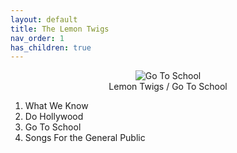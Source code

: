 ```yaml
---
layout: default  
title: The Lemon Twigs  
nav_order: 1    
has_children: true     
---  
```

<p align="center">
<img alt="Go To School" src="https://github.com/januarythirtyfirst/TranslateSongs/blob/eooeo-patch-1/img/coverGoToSchool.jpg?raw=true"> 
<br>
Lemon Twigs / Go To School   
</p> 

001. What We Know 
002. Do Hollywood  
003. Go To School  
004. Songs For the General Public  
